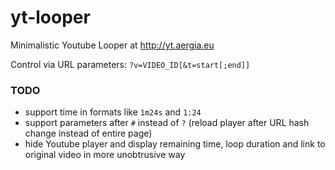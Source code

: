 yt-looper
=========

Minimalistic Youtube Looper at http://yt.aergia.eu

Control via URL parameters: `?v=VIDEO_ID[&t=start[;end]]`

### TODO

- support time in formats like `1m24s` and `1:24`
- support parameters after `#` instead of `?` (reload player after URL hash change instead of entire page)
- hide Youtube player and display remaining time, loop duration and link to original video in more unobtrusive  way
